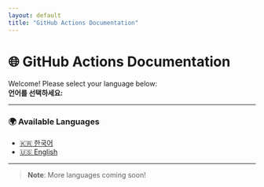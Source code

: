 ```yaml
---
layout: default
title: "GitHub Actions Documentation"
---
```


# 🌐 GitHub Actions Documentation

Welcome! Please select your language below:  
**언어를 선택하세요:**

---

### 🌍 Available Languages

- [🇰🇷 한국어](./ko/index.md)
- [🇺🇸 English](./en/index.md)

---

> **Note**: More languages coming soon!
